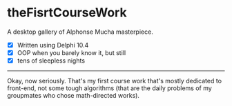 # theFisrtCourseWork
A desktop gallery of Alphonse Mucha masterpiece. 

- [x] Written using Delphi 10.4
- [x] OOP when you barely know it, but still
- [x] tens of sleepless nights

--- 

Okay, now seriously. That's my first course work that's mostly dedicated to front-end, not some tough algorithms (that are the daily problems of my groupmates who chose math-directed works).
